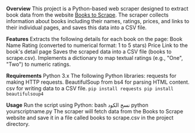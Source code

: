 **Overview**
This project is a Python-based web scraper designed to extract book data from the website [Books to Scrape](http://books.toscrape.com/). The scraper collects information about books including their names, ratings, prices, and links to their individual pages, and saves this data into a CSV file.

**Features**
Extracts the following details for each book on the page:
Book Name
Rating (converted to numerical format: 1 to 5 stars)
Price
Link to the book's detail page
Saves the scraped data into a CSV file (books to scrape.csv).
Implements a dictionary to map textual ratings (e.g., "One", "Two") to numeric ratings.

**Requirements**
Python 3.x
The following Python libraries:
requests for making HTTP requests.
BeautifulSoup from bs4 for parsing HTML content.
csv for writing data to a CSV file.
`pip install requests
pip install beautifulsoup4`

**Usage**
Run the script using Python:
bash
نسخ الكود
python yourscriptname.py
The scraper will fetch data from the Books to Scrape website and save it in a file called books to scrape.csv in the project directory.
